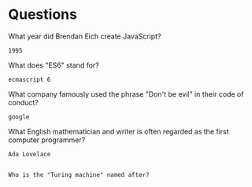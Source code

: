 # Questions

What year did Brendan Eich create JavaScript?

```
1995
```

What does "ES6" stand for?

```
ecmascript 6
```

What company famously used the phrase "Don't be evil" in their code of conduct?

```
google
```

What English mathematician and writer is often regarded as the first computer programmer?

`Ada Lovelace`

```

Who is the "Turing machine" named after?

```

```
